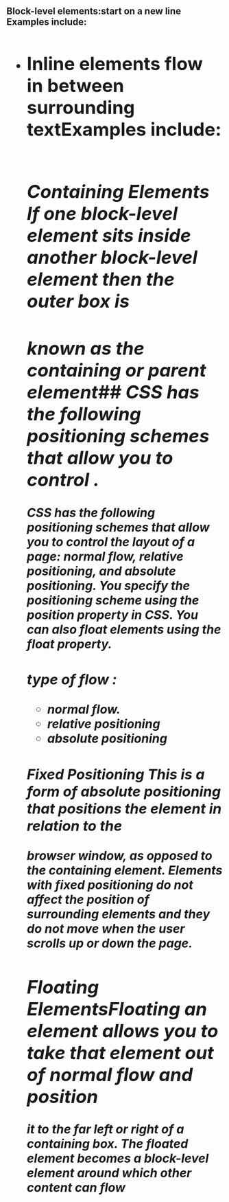 ## Block-level elements:start on a new line Examples include:
*<h1> <p> <ul> <li>*
## Inline elements flow in between surrounding textExamples include:

 *<img> <b> <i>*
## Containing Elements If one block-level element sits inside another block-level element then the outer box is 
## known as the containing or parent element## CSS has the following positioning schemes that allow you to control .
**CSS has the following positioning schemes that allow you to control 
 the layout of a page: normal flow, relative positioning, and absolute 
 positioning. You specify the positioning scheme using the position 
 property in CSS. You can also float elements using the float property.**
  ### type of flow :
- normal flow. 
- relative positioning 
- absolute positioning
  
 ### Fixed Positioning This is a form of absolute positioning that positions the element in relation to the 
  browser window, as opposed to the containing element. Elements with fixed positioning do not affect the position of 
  surrounding elements and they do not move when the user scrolls up or down the page.
  
##  Floating ElementsFloating an element allows you to take that element out of normal flow and position 
  it to the far left or right of a containing box. The floated element becomes a block-level element around which other 
  content can flow
  
  
  

